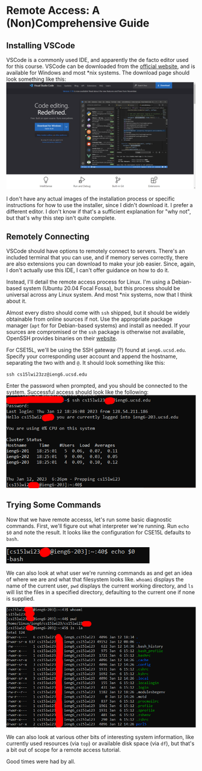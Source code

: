 # Remote Access: A (Non)Comprehensive Guide

## Installing VSCode
VSCode is a commonly used IDE, and apparently the de facto editor used for this course. VSCode can be downloaded from the [official website](https://code.visualstudio.com/), and is available for Windows and most \*nix systems. The download page should look something like this:
![VSCode Homepage](images/remote_access/vscode_site.png)

I don't have any actual images of the installation process or specific instructions for how to use the installer, since I didn't download it. I prefer a different editor. I don't know if that's a sufficient explanation for "why not", but that's why this step isn't quite complete.

## Remotely Connecting
VSCode should have options to remotely connect to servers. There's an included terminal that you can use, and if memory serves correctly, there are also extensions you can download to make your job easier. Since, again, I don't actually use this IDE, I can't offer guidance on how to do it.

Instead, I'll detail the remote access process for Linux. I'm using a Debian-based system (Ubuntu 20.04 Focal Fossa), but this process should be universal across any Linux system. And most \*nix systems, now that I think about it.

Almost every distro should come with `ssh` shipped, but it should be widely obtainable from online sources if not. Use the appropriate package manager (`apt` for for Debian-based systems) and install as needed. If your sources are compromised or the `ssh` package is otherwise not available, OpenSSH provides binaries on their [website](https://www.openssh.com/).

For CSE15L, we'll be using the SSH gateway (?) found at `ieng6.ucsd.edu`. Specify your corresponding user account and append the hostname, separating the two with and `@`. It should look something like this:

```
ssh cs15lwi23zz@ieng6.ucsd.edu
```

Enter the password when prompted, and you should be connected to the system. Successful access should look like the following:
![SSH Success](images/remote_access/ssh_success.png)

## Trying Some Commands
Now that we have remote accesss, let's run some basic diagnostic commands. First, we'll figure out what interpreter we're running. Run `echo  $0` and note the result. It looks like the configuration for CSE15L defaults to `bash`.

![Verifying the current interpreter](images/remote_access/interpreter_result.png)

We can also look at what user we're running commands as and get an idea of where we are and what that filesystem looks like. `whoami` displays the name of the current user, `pwd` displays the current working directory, and `ls` will list the files in a specified directory, defaulting to the current one if none is supplied.

![Looking around](images/remote_access/looking_around.png)

We can also look at various other bits of interesting system information, like currently used resources (via `top`) or available disk space (via `df`), but that's a bit out of scope for a remote access tutorial.

Good times were had by all.